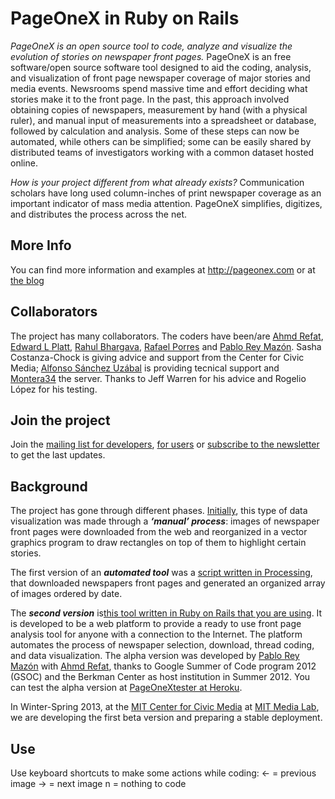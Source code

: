 PageOneX in Ruby on Rails
=========================

*PageOneX is an open source tool to code, analyze and visualize the evolution of stories on newspaper front pages.* PageOneX is an free software/open source software tool designed to aid the coding, analysis, and visualization of front page newspaper coverage of major stories and media events. Newsrooms spend massive time and effort deciding what stories make it to the front page.
In the past, this approach involved obtaining copies of newspapers, measurement by hand (with a physical ruler), and manual input of measurements into a spreadsheet or database, followed by calculation and analysis. Some of these steps can now be automated, while others can be simplified; some can be easily shared by distributed teams of investigators working with a common dataset hosted online.

*How is your project different from what already exists?* Communication scholars have long used column-inches of print newspaper coverage as an important indicator of mass media attention. PageOneX simplifies, digitizes, and distributes the process across the net.

More Info
---------

You can find more information and examples at http://pageonex.com or at [the blog](http://montera34.org/pageonex/)



Collaborators
-------------

The project has many collaborators. The coders have been/are [Ahmd Refat](https://github.com/ahmdrefat), [Edward L Platt](https://github.com/elplatt), [Rahul Bhargava](https://github.com/rahulbot), [Rafael Porres](https://github.com/rporres) and [Pablo Rey Mazón](https://github.com/numeroteca). Sasha Costanza-Chock is giving advice and support from the Center for Civic Media; [Alfonso Sánchez Uzábal](http://skotperez.net/) is providing tecnical support and [Montera34](http://montera34.com/) the server. Thanks to Jeff Warren for his advice and Rogelio López for his testing.


Join the project
----------------

Join the [mailing list for developers](http://mailman.mit.edu/mailman/listinfo/pageonexdev), [for users](https://groups.google.com/forum/?fromgroups#!forum/pageonex) or [subscribe to the newsletter](http://montera34.org/pageonex/newsletter/) to get the last updates.


Background
----------

The project has gone through different phases. 
[Initially](http://civic.mit.edu/blog/pablo/analyzing-newspapers-front-pages), this type of data visualization was made through a ***‘manual’ process***: images of newspaper front pages were downloaded from the web and reorganized in a vector graphics program to draw rectangles on top of them to highlight certain stories.

The first version of an ***automated tool*** was a [script written in Processing](https://github.com/numeroteca/pageonex-processing)</a>, that downloaded newspapers front pages and generated an organized array of images ordered by date. 

The ***second version*** is[this tool written in Ruby on Rails that you are using](https://github.com/numeroteca/pageonex). It is developed to be a web platform to provide a ready to use front page analysis tool for anyone with a connection to the Internet. The platform automates the process of newspaper selection, download, thread coding, and data visualization. The alpha version was developed by [Pablo Rey Mazón](https://github.com/numeroteca) with [Ahmd Refat](https://github.com/ahmdrefat), thanks to Google Summer of Code program 2012 (GSOC) and the Berkman Center as host institution in Summer 2012. You can test the alpha version at [PageOneXtester at Heroku](http://pageonextester6.herokuapp.com/).

In Winter-Spring 2013, at the [MIT Center for Civic Media](http://civic.mit.edu/) at [MIT Media Lab](http://media.mit.edu), we are developing the first beta version and preparing a stable deployment.


Use
---
Use keyboard shortcuts to make some actions while coding:
← = previous image
→ = next image 
n = nothing to code


